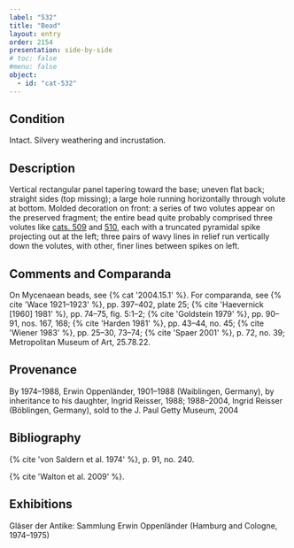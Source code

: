 ```yaml
---
label: "532"
title: "Bead"
layout: entry
order: 2154
presentation: side-by-side
# toc: false
#menu: false 
object:
  - id: "cat-532"
---
```


## Condition

Intact. Silvery weathering and incrustation.

## Description

Vertical rectangular panel tapering toward the base; uneven flat back; straight sides (top missing); a large hole running horizontally through volute at bottom. Molded decoration on front: a series of two volutes appear on the preserved fragment; the entire bead quite probably comprised three volutes like [cats. 509](/catalogue/cat-509/) and [510](/catalogue/cat-510/), each with a truncated pyramidal spike projecting out at the left; three pairs of wavy lines in relief run vertically down the volutes, with other, finer lines between spikes on left.

## Comments and Comparanda

On Mycenaean beads, see {% cat '2004.15.1' %}. For comparanda, see {% cite 'Wace 1921–1923' %}, pp. 397–402, plate 25; {% cite 'Haevernick [1960] 1981' %}, pp. 74–75, fig. 5:1–2; {% cite 'Goldstein 1979' %}, pp. 90–91, nos. 167, 168; {% cite 'Harden 1981' %}, pp. 43–44, no. 45; {% cite 'Wiener 1983' %}, pp. 25–30, 73–74; {% cite 'Spaer 2001' %}, p. 72, no. 39; Metropolitan Museum of Art, 25.78.22.

## Provenance

By 1974–1988, Erwin Oppenländer, 1901–1988 (Waiblingen, Germany), by inheritance to his daughter, Ingrid Reisser, 1988; 1988–2004, Ingrid Reisser (Böblingen, Germany), sold to the J. Paul Getty Museum, 2004

## Bibliography

{% cite 'von Saldern et al. 1974' %}, p. 91, no. 240.

{% cite 'Walton et al. 2009' %}.

## Exhibitions

Gläser der Antike: Sammlung Erwin Oppenländer (Hamburg and Cologne, 1974–1975)